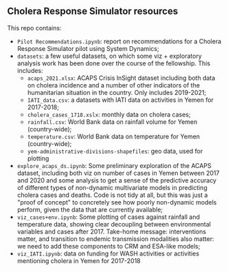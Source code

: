## Cholera Response Simulator resources
This repo contains:
- ```Pilot Recommendations.ipynb```: report on recommendations for a Cholera Response Simulator pilot using System Dynamics;
- ```datasets```: a few useful datasets, on which some viz + exploratory analysis work has been done over the course of the fellowship. This includes:
    - ```acaps_2021.xlsx```: ACAPS Crisis InSight dataset including both data on cholera incidence and a number of other indicators of the humanitarian situation in the country. Only includes 2019-2021;
    - ```IATI_data.csv```: a datasets with IATI data on activities in Yemen for 2017-2018;
    - ```cholera_cases_1718.xslx```: monthly data on cholera cases;
    - ```rainfall.csv```: World Bank data on rainfall volume for Yemen (country-wide);
    - ```temperature.csv```: World Bank data on temperature for Yemen (country-wide);
    - ```yem-administrative-divisions-shapefiles```: geo data, used for plotting
- ```explore_acaps_ds.ipynb```: Some preliminary exploration of the ACAPS dataset, including both viz on number of cases in Yemen between 2017 and 2020 and some analysis to get a sense of the predictive accuracy of different types of non-dynamic multivariate models in predicting cholera cases and deaths. Code is not tidy at all, but this was just a "proof of concept" to concretely see how poorly non-dynamic models perform, given the data that are currently available;
- ```viz_cases+env.ipynb```: Some plotting of cases against rainfall and temperature data, showing clear decoupling between environmental variables and cases after 2017. Take-home message: interventions matter, and transition to endemic transmission modalities also matter: we need to add these components to CRM and ESA-like models;
- ```viz_IATI.ipynb```: data on funding for WASH activities or activities mentioning cholera in Yemen for 2017-2018

